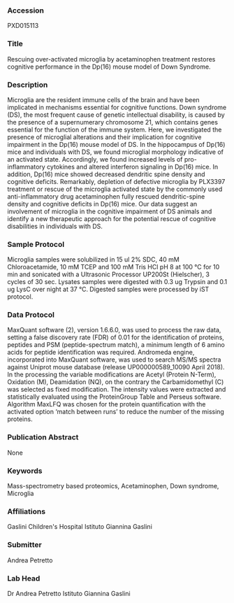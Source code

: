 ### Accession
PXD015113

### Title
Rescuing over-activated microglia by acetaminophen treatment restores cognitive performance in the Dp(16) mouse model of Down Syndrome.

### Description
Microglia are the resident immune cells of the brain and have been implicated in mechanisms essential for cognitive functions. Down syndrome (DS), the most frequent cause of genetic intellectual disability, is caused by the presence of a supernumerary chromosome 21, which contains genes essential for the function of the immune system. Here, we investigated the presence of microglial alterations and their implication for cognitive impairment in the Dp(16) mouse model of DS. In the hippocampus of Dp(16) mice and individuals with DS, we found microglial morphology indicative of an activated state. Accordingly, we found increased levels of pro-inflammatory cytokines and altered interferon signaling in Dp(16) mice. In addition, Dp(16) mice showed decreased dendritic spine density and cognitive deficits. Remarkably, depletion of defective microglia by PLX3397 treatment or rescue of the microglia activated state by the commonly used anti-inflammatory drug acetaminophen fully rescued dendritic-spine density and cognitive deficits in Dp(16) mice. Our data suggest an involvement of microglia in the cognitive impairment of DS animals and identify a new therapeutic approach for the potential rescue of cognitive disabilities in individuals with DS.

### Sample Protocol
Microglia samples were solubilized in 15 ul 2% SDC, 40 mM Chloroacetamide, 10 mM TCEP and 100 mM Tris HCl pH 8 at 100 °C for 10 min and sonicated with a Ultrasonic Processor  UP200St (Hielscher), 3 cycles of 30 sec. Lysates samples were digested with 0.3 ug Trypsin and 0.1 ug LysC over night at 37 °C. Digested samples were processed by iST protocol.

### Data Protocol
MaxQuant software (2), version 1.6.6.0, was used to process the raw data, setting a false discovery rate (FDR) of 0.01 for the identification of proteins, peptides and PSM (peptide-spectrum match), a minimum length of 6 amino acids for peptide identification was required. Andromeda engine, incorporated into MaxQuant software, was used to search MS/MS spectra against Uniprot mouse database (release UP000000589_10090 April 2018). In the processing the variable modifications are Acetyl (Protein N-Term), Oxidation (M), Deamidation (NQ), on the contrary  the Carbamidomethyl (C) was selected as fixed modification. The intensity values were extracted and statistically evaluated using the ProteinGroup Table and Perseus software. Algorithm MaxLFQ  was chosen for the protein quantification with the activated option ‘match between runs’ to reduce the number of the missing proteins.

### Publication Abstract
None

### Keywords
Mass-spectrometry based proteomics, Acetaminophen, Down syndrome, Microglia

### Affiliations
Gaslini Children's Hospital
Istituto Giannina Gaslini

### Submitter
Andrea Petretto

### Lab Head
Dr Andrea Petretto
Istituto Giannina Gaslini


